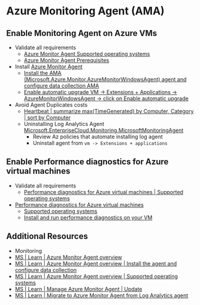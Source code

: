 # Azure Monitoring Agent (AMA)

## Enable Monitoring Agent on Azure VMs

- Validate all requirements
  - [Azure Monitor Agent Supported operating systems][3]
  - [Azure Monitor Agent Prerequisites][1]
- Install [Azure Monitor Agent][4]
  - [Install the AMA (Microsoft.Azure.Monitor.AzureMonitorWindowsAgent) agent and configure data collection AMA][6]
  - [Enable automatic upgrade VM -> Extensions + Applications -> AzureMonitorWindowsAgent ->  click on Enable automatic upgrade][7]
- Avoid Agent Duplicates costs
  - [Heartbeat | summarize max(TimeGenerated) by Computer, Category | sort by Computer][12]
  - Uninstalling Log Analytics Agent [Microsoft.EnterpriseCloud.Monitoring.MicrosoftMonitoringAgent][11]
    - Review Az policies that automate installing log agent
    - Uninstall agent from `vm -> Extensions + applications`

## Enable Performance diagnostics for Azure virtual machines

- Validate all requirements
  - [Performance diagnostics for Azure virtual machines | Supported operating systems][2]
- [Performance diagnostics for Azure virtual machines][8]
  - [Supported operating systems][9]
  - [Install and run performance diagnostics on your VM][10]

## Additional Resources

- Monitoring
- [MS | Learn | Azure Monitor Agent overview][4]
- [MS | Learn | Azure Monitor Agent overview | Install the agent and configure data collection][6]
- [MS | Learn | Azure Monitor Agent overview | Supported operating systems][8]
- [MS | Learn | Manage Azure Monitor Agent | Update][7]
- [MS | Learn | Migrate to Azure Monitor Agent from Log Analytics agent][5]

[1]: https://learn.microsoft.com/en-us/azure/azure-monitor/agents/azure-monitor-agent-manage?tabs=azure-portal#prerequisites
[2]: https://learn.microsoft.com/en-us/troubleshoot/azure/virtual-machines/performance-diagnostics#supported-operating-systems
[3]: https://learn.microsoft.com/en-us/azure/azure-monitor/agents/agents-overview#supported-operating-systems
[4]: https://learn.microsoft.com/en-us/azure/azure-monitor/agents/agents-overview
[5]: https://learn.microsoft.com/en-us/azure/azure-monitor/agents/azure-monitor-agent-migration
[6]: https://learn.microsoft.com/en-us/azure/azure-monitor/agents/agents-overview#install-the-agent-and-configure-data-collection
[7]: https://learn.microsoft.com/en-us/azure/azure-monitor/agents/azure-monitor-agent-manage?tabs=azure-portal#update
[8]: https://learn.microsoft.com/en-us/troubleshoot/azure/virtual-machines/performance-diagnostics
[9]: https://learn.microsoft.com/en-us/troubleshoot/azure/virtual-machines/performance-diagnostics#supported-operating-systems
[10]: https://learn.microsoft.com/en-us/troubleshoot/azure/virtual-machines/performance-diagnostics#install-and-run-performance-diagnostics-on-your-vm
[11]: https://learn.microsoft.com/en-us/azure/virtual-machines/extensions/oms-windows#extension-schema
[12]: https://learn.microsoft.com/en-us/azure/azure-monitor/vm/vminsights-enable-overview#migrate-from-log-analytics-agent-to-azure-monitor-agent
